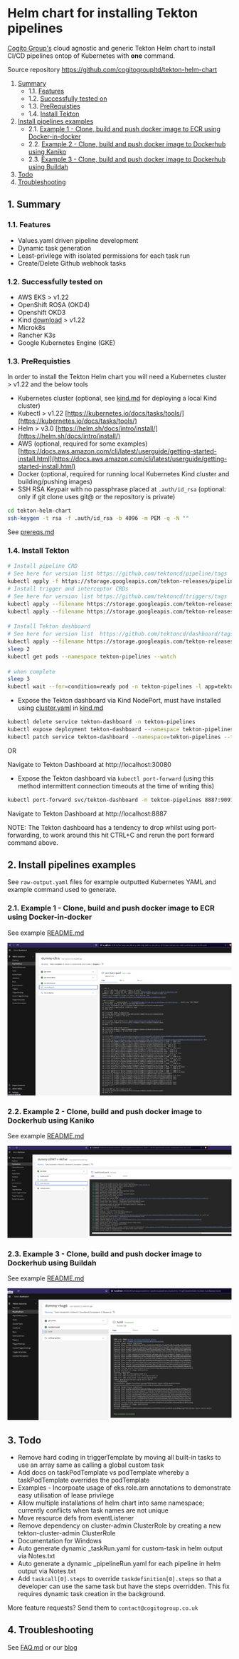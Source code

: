 # Helm chart for installing Tekton pipelines

[Cogito Group's](https://cogitogroup.co.uk) cloud agnostic and generic Tekton Helm chart to install CI/CD pipelines ontop of Kubernetes with **one** command. 

Source repository https://github.com/cogitogroupltd/tekton-helm-chart


<!-- vscode-markdown-toc -->
1. [Summary](#Summary)
	* 1.1. [Features](#Features)
	* 1.2. [Successfully tested on](#Successfullytestedon)
	* 1.3. [PreRequisties](#PreRequisties)
	* 1.4. [Install Tekton](#InstallTekton)
2. [Install pipelines examples](#Installpipelinesexamples)
	* 2.1. [Example 1 - Clone, build and push docker image to ECR using Docker-in-docker](#Example1-ClonebuildandpushdockerimagetoECRusingDocker-in-docker)
	* 2.2. [Example 2 - Clone, build and push docker image to Dockerhub using Kaniko](#Example2-ClonebuildandpushdockerimagetoDockerhubusingKaniko)
	* 2.3. [Example 3 - Clone, build and push docker image to Dockerhub using Buildah](#Example3-ClonebuildandpushdockerimagetoDockerhubusingBuildah)
3. [Todo](#Todo)
4. [Troubleshooting](#Troubleshooting)

<!-- vscode-markdown-toc-config
	numbering=true
	autoSave=true
	/vscode-markdown-toc-config -->
<!-- /vscode-markdown-toc -->





##  1. <a name='Summary'></a>Summary


###  1.1. <a name='Features'></a>Features

- Values.yaml driven pipeline development 
- Dynamic task generation
- Least-privilege with isolated permissions for each task run
- Create/Delete Github webhook tasks


###  1.2. <a name='Successfullytestedon'></a>Successfully tested on

 - AWS EKS > v1.22
 - OpenShift ROSA (OKD4)
 - Openshift OKD3
 - Kind [download](https://kind.sigs.k8s.io/) > v1.22
 - Microk8s
 - Rancher K3s 
 - Google Kubernetes Engine (GKE)


###  1.3. <a name='PreRequisties'></a>PreRequisties 

In order to install the Tekton Helm chart you will need a Kubernetes cluster > v1.22 and the below tools

- Kubernetes cluster (optional, see [kind.md](./docs/kind.md) for deploying a local Kind cluster)
- Kubectl > v1.22 [https://kubernetes.io/docs/tasks/tools/](https://kubernetes.io/docs/tasks/tools/)
- Helm > v3.0 [https://helm.sh/docs/intro/install/](https://helm.sh/docs/intro/install/)
- AWS (optional, required for some examples) [https://docs.aws.amazon.com/cli/latest/userguide/getting-started-install.html](https://docs.aws.amazon.com/cli/latest/userguide/getting-started-install.html)
- Docker (optional, required for running local Kubernetes Kind cluster and building/pushing images)
- SSH RSA Keypair with no passphrase placed at `.auth/id_rsa` (optional: only if git clone uses git@ or the repository is private)

```bash
cd tekton-helm-chart
ssh-keygen -t rsa -f .auth/id_rsa -b 4096 -m PEM -q -N ""
```

See [prereqs.md](./docs/prereqs.md)


###  1.4. <a name='InstallTekton'></a>Install Tekton

```bash
# Install pipeline CRD
# See here for version list https://github.com/tektoncd/pipeline/tags
kubectl apply -f https://storage.googleapis.com/tekton-releases/pipeline/previous/v0.40.2/release.yaml
# Install trigger and interceptor CRDs
# See here for version list https://github.com/tektoncd/triggers/tags
kubectl apply --filename https://storage.googleapis.com/tekton-releases/triggers/previous/v0.20.1/release.yaml
kubectl apply --filename https://storage.googleapis.com/tekton-releases/triggers/previous/v0.20.1/interceptors.yaml

# Install Tekton dashboard
# See here for version list  https://github.com/tektoncd/dashboard/tags
kubectl apply --filename https://storage.googleapis.com/tekton-releases/dashboard/previous/v0.29.2/tekton-dashboard-release.yaml
sleep 2
kubectl get pods --namespace tekton-pipelines --watch

# when complete
sleep 3
kubectl wait --for=condition=ready pod -n tekton-pipelines -l app=tekton-dashboard

```

- Expose the Tekton dashboard via Kind NodePort, must have installed using [cluster.yaml](./cluster.yaml) in [kind.md](./docs/kind.md)

```bash
kubectl delete service tekton-dashboard -n tekton-pipelines
kubectl expose deployment tekton-dashboard --namespace tekton-pipelines --type=NodePort
kubectl patch service tekton-dashboard --namespace=tekton-pipelines --type='json' --patch='[{"op": "replace", "path": "/spec/ports/0/nodePort", "value":30080}]'
```
OR 

Navigate to Tekton Dashboard at http://localhost:30080

- Expose the Tekton dashboard via `kubectl port-forward` (using this method intermittent connection timeouts at the time of writing this)

```bash
kubectl port-forward svc/tekton-dashboard -n tekton-pipelines 8887:9097 
```

Navigate to Tekton Dashboard at http://localhost:8887

NOTE: The Tekton dashboard has a tendency to drop whilst using port-forwarding, to work around this hit CTRL+C and rerun the port forward command above. 

##  2. <a name='Installpipelinesexamples'></a>Install pipelines examples

See `raw-output.yaml` files for example outputted Kubernetes YAML and example command used to generate.


###  2.1. <a name='Example1-ClonebuildandpushdockerimagetoECRusingDocker-in-docker'></a>Example 1 - Clone, build and push docker image to ECR using Docker-in-docker

See example [README.md](./examples/tekton-ecr-build-deploy/README.md)

![](./examples/tekton-ecr-build-deploy/2022-10-17-23-18-35.png)

###  2.2. <a name='Example2-ClonebuildandpushdockerimagetoDockerhubusingKaniko'></a>Example 2 - Clone, build and push docker image to Dockerhub using Kaniko

See example [README.md](./examples/tekton-kaniko-build-deploy/README.md)

![](./examples/tekton-kaniko-build-deploy/2022-10-17-23-36-33.png)

###  2.3. <a name='Example3-ClonebuildandpushdockerimagetoDockerhubusingBuildah'></a>Example 3 - Clone, build and push docker image to Dockerhub using Buildah

See example [README.md](./examples/tekton-buildah-build-deploy/README.md)

![](./examples/tekton-buildah-build-deploy/2022-10-18-00-06-27.png)


##  3. <a name='Todo'></a>Todo
- Remove hard coding in triggerTemplate by moving all built-in tasks to use an array same as calling a global custom task
- Add docs on taskPodTemplate vs podTemplate whereby a taskPodTemplate overrides the podTemplate
- Examples - Incorpoate usage of eks.role.arn annotations to demonstrate easy utilisation of lease privilege 
- Allow multiple installations of helm chart into same namespace; currently conflicts when task names are not unique
- Move resource defs from eventListener
- Remove dependency on cluster-admin ClusterRole by creating a new tekton-cluster-admin ClusterRole 
- Documentation for Windows
- Auto generate dynamic _taskRun.yaml for custom-task in helm output via Notes.txt
- Auto generate a dynamic _pipelineRun.yaml for each pipeline in helm output via Notes.txt
- Add `taskcall[0].steps` to override `taskdefinition[0].steps` so that a developer can use the same task but have the steps overridden. This fix requires dynamic task creation in the background.

More feature requests? Send them to `contact@cogitogroup.co.uk`
##  4. <a name='Troubleshooting'></a>Troubleshooting

See [FAQ.md](./docs/FAQ.md) or our [blog](https://cogitogroup.co.uk/blog)